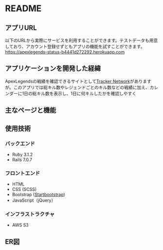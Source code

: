 # README

## アプリURL
以下のURLから実際にサービスを利用することができます。テストデータも用意しており、アカウント登録せずともアプリの機能を試すことができます。  
https://apexlegends-status-b4441d272292.herokuapp.com

## アプリケーションを開発した経緯
ApexLegendsの戦績を確認できるサイトとして[Tracker Network](https://tracker.gg/ "Tracker Network")がありますが。このアプリでは総キル数やレジェンドごとのキル数などの戦績に加え、カレンダーに1日の総キル数を表示し、1日に何キルしたかを確認しやすく

## 主なページと機能

## 使用技術
### バックエンド
- Ruby 3.1.2
- Rails 7.0.7
### フロントエンド
- HTML
- CSS (SCSS)
- Bootstrap ([Startbootstrap](https://startbootstrap.com/template/scrolling-nav "Start Bootstrap"))
- JavaScript（jQuery）
### インフラストラクチャ
- AWS S3
## ER図
